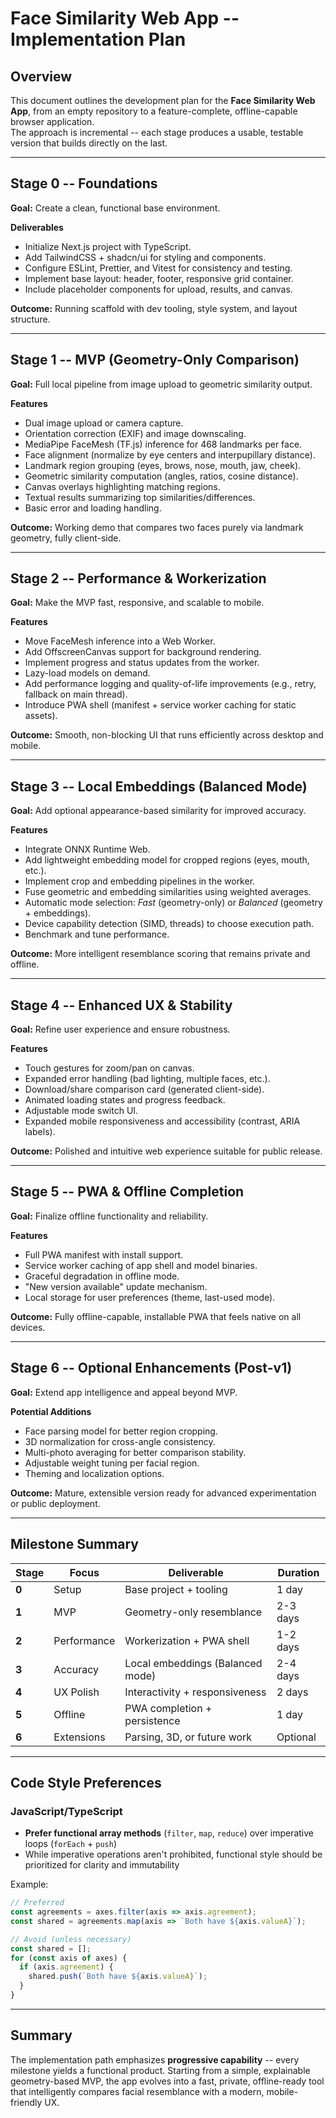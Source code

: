 ﻿# Face Similarity Web App -- Implementation Plan

## Overview
This document outlines the development plan for the **Face Similarity Web App**, from an empty repository to a feature-complete, offline-capable browser application.  
The approach is incremental -- each stage produces a usable, testable version that builds directly on the last.

---

## Stage 0 -- Foundations
**Goal:** Create a clean, functional base environment.

**Deliverables**
- Initialize Next.js project with TypeScript.
- Add TailwindCSS + shadcn/ui for styling and components.
- Configure ESLint, Prettier, and Vitest for consistency and testing.
- Implement base layout: header, footer, responsive grid container.
- Include placeholder components for upload, results, and canvas.

**Outcome:** Running scaffold with dev tooling, style system, and layout structure.

---

## Stage 1 -- MVP (Geometry-Only Comparison)
**Goal:** Full local pipeline from image upload to geometric similarity output.

**Features**
- Dual image upload or camera capture.
- Orientation correction (EXIF) and image downscaling.
- MediaPipe FaceMesh (TF.js) inference for 468 landmarks per face.
- Face alignment (normalize by eye centers and interpupillary distance).
- Landmark region grouping (eyes, brows, nose, mouth, jaw, cheek).
- Geometric similarity computation (angles, ratios, cosine distance).
- Canvas overlays highlighting matching regions.
- Textual results summarizing top similarities/differences.
- Basic error and loading handling.

**Outcome:** Working demo that compares two faces purely via landmark geometry, fully client-side.

---

## Stage 2 -- Performance & Workerization
**Goal:** Make the MVP fast, responsive, and scalable to mobile.

**Features**
- Move FaceMesh inference into a Web Worker.
- Add OffscreenCanvas support for background rendering.
- Implement progress and status updates from the worker.
- Lazy-load models on demand.
- Add performance logging and quality-of-life improvements (e.g., retry, fallback on main thread).
- Introduce PWA shell (manifest + service worker caching for static assets).

**Outcome:** Smooth, non-blocking UI that runs efficiently across desktop and mobile.

---

## Stage 3 -- Local Embeddings (Balanced Mode)
**Goal:** Add optional appearance-based similarity for improved accuracy.

**Features**
- Integrate ONNX Runtime Web.
- Add lightweight embedding model for cropped regions (eyes, mouth, etc.).
- Implement crop and embedding pipelines in the worker.
- Fuse geometric and embedding similarities using weighted averages.
- Automatic mode selection: *Fast* (geometry-only) or *Balanced* (geometry + embeddings).
- Device capability detection (SIMD, threads) to choose execution path.
- Benchmark and tune performance.

**Outcome:** More intelligent resemblance scoring that remains private and offline.

---

## Stage 4 -- Enhanced UX & Stability
**Goal:** Refine user experience and ensure robustness.

**Features**
- Touch gestures for zoom/pan on canvas.
- Expanded error handling (bad lighting, multiple faces, etc.).
- Download/share comparison card (generated client-side).
- Animated loading states and progress feedback.
- Adjustable mode switch UI.
- Expanded mobile responsiveness and accessibility (contrast, ARIA labels).

**Outcome:** Polished and intuitive web experience suitable for public release.

---

## Stage 5 -- PWA & Offline Completion
**Goal:** Finalize offline functionality and reliability.

**Features**
- Full PWA manifest with install support.
- Service worker caching of app shell and model binaries.
- Graceful degradation in offline mode.
- "New version available" update mechanism.
- Local storage for user preferences (theme, last-used mode).

**Outcome:** Fully offline-capable, installable PWA that feels native on all devices.

---

## Stage 6 -- Optional Enhancements (Post-v1)
**Goal:** Extend app intelligence and appeal beyond MVP.

**Potential Additions**
- Face parsing model for better region cropping.
- 3D normalization for cross-angle consistency.
- Multi-photo averaging for better comparison stability.
- Adjustable weight tuning per facial region.
- Theming and localization options.

**Outcome:** Mature, extensible version ready for advanced experimentation or public deployment.

---

## Milestone Summary

| Stage | Focus | Deliverable | Duration |
|--------|--------|-------------|-----------|
| **0** | Setup | Base project + tooling | 1 day |
| **1** | MVP | Geometry-only resemblance | 2-3 days |
| **2** | Performance | Workerization + PWA shell | 1-2 days |
| **3** | Accuracy | Local embeddings (Balanced mode) | 2-4 days |
| **4** | UX Polish | Interactivity + responsiveness | 2 days |
| **5** | Offline | PWA completion + persistence | 1 day |
| **6** | Extensions | Parsing, 3D, or future work | Optional |

---

## Code Style Preferences

### JavaScript/TypeScript
- **Prefer functional array methods** (`filter`, `map`, `reduce`) over imperative loops (`forEach` + `push`)
- While imperative operations aren't prohibited, functional style should be prioritized for clarity and immutability

Example:
```typescript
// Preferred
const agreements = axes.filter(axis => axis.agreement);
const shared = agreements.map(axis => `Both have ${axis.valueA}`);

// Avoid (unless necessary)
const shared = [];
for (const axis of axes) {
  if (axis.agreement) {
    shared.push(`Both have ${axis.valueA}`);
  }
}
```

---

## Summary
The implementation path emphasizes **progressive capability** -- every milestone yields a functional product.
Starting from a simple, explainable geometry-based MVP, the app evolves into a fast, private, offline-ready tool that intelligently compares facial resemblance with a modern, mobile-friendly UX.
